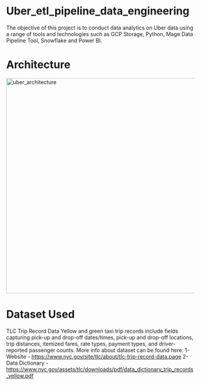# Uber_etl_pipeline_data_engineering

The objective of this project is to conduct data analytics on Uber data using a range of tools and technologies such as GCP Storage, Python, Mage Data Pipeline Tool, Snowflake and Power BI.

# Architecture

<img width="573" alt="uber_architecture" src="https://github.com/LatifaBENIDDER/Uber_etl_pipeline_data_engineering/assets/117907196/72e6d928-ef55-4d74-98cb-9c5caf643c61">

# Dataset Used
TLC Trip Record Data Yellow and green taxi trip records include fields capturing pick-up and drop-off dates/times, pick-up and drop-off locations, trip distances, itemized fares, rate types, payment types, and driver-reported passenger counts.
More info about dataset can be found here:
 1- Website - https://www.nyc.gov/site/tlc/about/tlc-trip-record-data.page
 2- Data Dictionary - https://www.nyc.gov/assets/tlc/downloads/pdf/data_dictionary_trip_records_yellow.pdf
